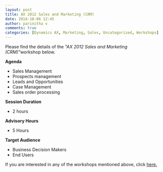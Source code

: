 ```yaml
---
layout: post
title: AX 2012 Sales and Marketing (CRM)
date: 2014-10-06 12:45
author: parinitha v
comments: true
categories: [Dynamics AX, Marketing, Sales, Uncategorized, Workshops]
---
```

Please find the details of the <i>"AX 2012 Sales and Marketing (CRM)&rdquo;</i>workshop below.

<strong>Agenda</strong>

<ul>
<li>Sales Management</li>
<li>Prospects management</li>
<li>Leads and Opportunities</li>
<li>Case Management</li>
<li>Sales order processing</li>
</ul>

<strong>Session Duration</strong>

<ul>
<li>2 hours</li>
</ul>

<strong>Advisory Hours</strong>

<ul>
<li>5 Hours</li>
</ul>

<strong>Target Audience</strong>

<ul>
<li>Business Decision Makers</li>
<li>End Users</li>
</ul>

If you are interested in any of the workshops mentioned above, click&nbsp;<a href="mailto:blog_ptsdynamics@microsoft.com?Subject=Dynamics%20AX%20Workshops%20-%20Registration&amp;Body=PLEASE%20FILL%20IN%20THE%20FOLLOWING%20DETAILS%0A%0AName%3A%0ACompany%20Name%3A%0APartner%20ID%3A%0AContact%20number%3A%0AEmail%20ID%3A%0AProducts%20interested%20in%3A%0ASessions%20interested%20in%3A">here.</a>
